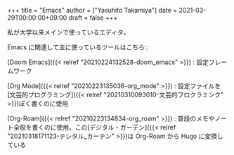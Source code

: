 +++
title = "Emacs"
author = ["Yasuhito Takamiya"]
date = 2021-03-29T00:00:00+09:00
draft = false
+++

私が大学以来メインで使っているエディタ。

Emacs に関連して主に使っているツールはこちら::

[Doom Emacs]({{< relref "20210224132528-doom_emacs" >}})
: 設定フレームワーク

[Org Mode]({{< relref "20210223135036-org_mode" >}})
: 設定ファイルを[文芸的プログラミング]({{< relref "20210310093010-文芸的フロクラミンク" >}})ぽく書くのに使用

[Org-Roam]({{< relref "20210223134834-org_roam" >}})
: 普段のメモやノート全般を書くのに使用。この[デジタル・ガーデン]({{< relref "20210318171123-テシタル_カーテン" >}})は Org-Roam から Hugo に変換している
